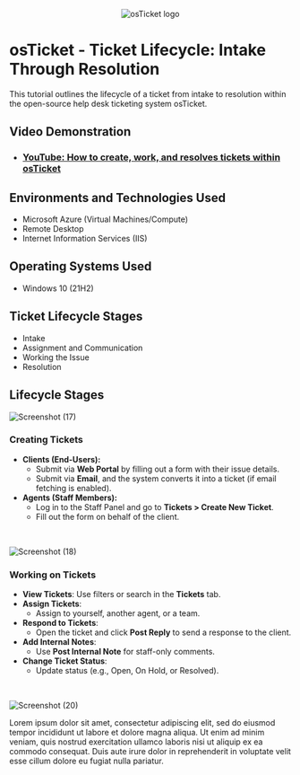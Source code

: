 <p align="center">
<img src="https://i.imgur.com/Clzj7Xs.png" alt="osTicket logo"/>
</p>

<h1>osTicket - Ticket Lifecycle: Intake Through Resolution</h1>
This tutorial outlines the lifecycle of a ticket from intake to resolution within the open-source help desk ticketing system osTicket.<br />


<h2>Video Demonstration</h2>

- ### [YouTube: How to create, work, and resolves tickets within osTicket](https://www.youtube.com/watch?v=qbxlwP0RQwY)

<h2>Environments and Technologies Used</h2>

- Microsoft Azure (Virtual Machines/Compute)
- Remote Desktop
- Internet Information Services (IIS)

<h2>Operating Systems Used </h2>

- Windows 10</b> (21H2)

<h2>Ticket Lifecycle Stages</h2>

- Intake
- Assignment and Communication
- Working the Issue
- Resolution

<h2>Lifecycle Stages</h2>

<p>
  
![Screenshot (17)](https://github.com/user-attachments/assets/e03da519-76af-45bf-83c2-aacfc48eb27a)


</p>
<p>
<h3><strong>Creating Tickets</strong></h3>
<ul><li><strong>Clients (End-Users):</strong><ul><li>Submit via <strong>Web Portal</strong> by filling out a form with their issue details.</li><li>Submit via <strong>Email</strong>, and the system converts it into a ticket (if email fetching is enabled).</li></ul></li><li><strong>Agents (Staff Members):</strong><ul><li>Log in to the Staff Panel and go to <strong>Tickets &gt; Create New Ticket</strong>.</li><li>Fill out the form on behalf of the client.</li></ul></li></ul>
</p>
<br />

<p>
  
![Screenshot (18)](https://github.com/user-attachments/assets/17b77c5a-14e7-4a17-aca1-4ff4ab20f2d5)


</p>
<p>
<h3><strong>Working on Tickets</strong></h3>
<ul><li><strong>View Tickets</strong>: Use filters or search in the <strong>Tickets</strong> tab.</li><li><strong>Assign Tickets</strong>:<ul><li>Assign to yourself, another agent, or a team.</li></ul></li><li><strong>Respond to Tickets</strong>:<ul><li>Open the ticket and click <strong>Post Reply</strong> to send a response to the client.</li></ul></li><li><strong>Add Internal Notes</strong>:<ul><li>Use <strong>Post Internal Note</strong> for staff-only comments.</li></ul></li><li><strong>Change Ticket Status</strong>:<ul><li>Update status (e.g., Open, On Hold, or Resolved).</li></ul></li></ul>
</p>
<br />

<p>
  
![Screenshot (20)](https://github.com/user-attachments/assets/bb538417-62b2-4f22-8df8-fd9b1c678205)


</p>
<p>
Lorem ipsum dolor sit amet, consectetur adipiscing elit, sed do eiusmod tempor incididunt ut labore et dolore magna aliqua. Ut enim ad minim veniam, quis nostrud exercitation ullamco laboris nisi ut aliquip ex ea commodo consequat. Duis aute irure dolor in reprehenderit in voluptate velit esse cillum dolore eu fugiat nulla pariatur.
</p>
<br />
